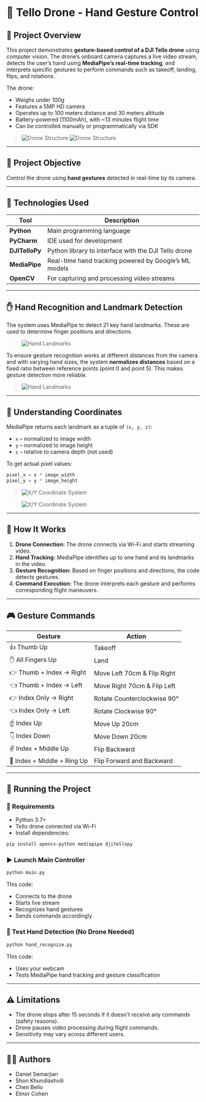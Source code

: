 # 🤖 Tello Drone - Hand Gesture Control

## 🧭 Project Overview

This project demonstrates **gesture-based control of a DJI Tello drone** using computer vision. The drone’s onboard camera captures a live video stream, detects the user’s hand using **MediaPipe’s real-time tracking**, and interprets specific gestures to perform commands such as takeoff, landing, flips, and rotations.

The drone:
- Weighs under 100g
- Features a 5MP HD camera
- Operates up to 100 meters distance and 30 meters altitude
- Battery-powered (1100mAh), with ~13 minutes flight time
- Can be controlled manually or programmatically via SDK

> ![Drone Structure](slide-3.png)
> ![Drone Structure](slide-4.png)

---

## 🎯 Project Objective

Control the drone using **hand gestures** detected in real-time by its camera.

---

## 🧰 Technologies Used

| Tool         | Description                                                |
|--------------|------------------------------------------------------------|
| **Python**   | Main programming language                                  |
| **PyCharm**  | IDE used for development                                   |
| **DJITelloPy** | Python library to interface with the DJI Tello drone      |
| **MediaPipe** | Real-time hand tracking powered by Google’s ML models     |
| **OpenCV**   | For capturing and processing video streams                 |

---

## ✋ Hand Recognition and Landmark Detection

The system uses MediaPipe to detect 21 key hand landmarks. These are used to determine finger positions and directions.

> ![Hand Landmarks](slide-7.png)

To ensure gesture recognition works at different distances from the camera and with varying hand sizes, the system **normalizes distances** based on a fixed ratio between reference points (point 0 and point 5). This makes gesture detection more reliable.

> ![Hand Landmarks](slide-8.png)

---

## 🧠 Understanding Coordinates

MediaPipe returns each landmark as a tuple of `(x, y, z)`:
- `x` – normalized to image width
- `y` – normalized to image height
- `z` – relative to camera depth (not used)

To get actual pixel values:
```python
pixel_x = x * image_width
pixel_y = y * image_height
```
> ![X/Y Coordinate System](slide9.png)

> ![X/Y Coordinate System](slide-10.png)

---

## 🧠 How It Works

1. **Drone Connection:** The drone connects via Wi-Fi and starts streaming video.
2. **Hand Tracking:** MediaPipe identifies up to one hand and its landmarks in the video.
3. **Gesture Recognition:** Based on finger positions and directions, the code detects gestures.
4. **Command Execution:** The drone interprets each gesture and performs corresponding flight maneuvers.

---

## 🎮 Gesture Commands

| Gesture                         | Action                        |
|----------------------------------|-------------------------------|
| 👍 Thumb Up                      | Takeoff                       |
| ✋ All Fingers Up                | Land                          |
| 👉 Thumb + Index → Right        | Move Left 70cm & Flip Right   |
| 👈 Thumb + Index → Left         | Move Right 70cm & Flip Left   |
| 👉 Index Only → Right           | Rotate Counterclockwise 90°   |
| 👈 Index Only → Left            | Rotate Clockwise 90°          |
| ☝️ Index Up                     | Move Up 20cm                  |
| 👇 Index Down                   | Move Down 20cm                |
| ✌️ Index + Middle Up            | Flip Backward                 |
| 🤟 Index + Middle + Ring Up     | Flip Forward and Backward     |

---

## 🚀 Running the Project

### 🔧 Requirements

- Python 3.7+
- Tello drone connected via Wi-Fi
- Install dependencies:
```bash
pip install opencv-python mediapipe djitellopy
```

### ▶️ Launch Main Controller
```bash
python main.py
```
This code:
- Connects to the drone
- Starts live stream
- Recognizes hand gestures
- Sends commands accordingly

### 🧪 Test Hand Detection (No Drone Needed)
```bash
python hand_recognize.py
```
This code:
- Uses your webcam
- Tests MediaPipe hand tracking and gesture classification

---

## ⚠️ Limitations

- The drone stops after 15 seconds if it doesn't receive any commands (safety reasons).
- Drone pauses video processing during flight commands.
- Sensitivity may vary across different users.

---

## 👩‍💻 Authors

- Daniel Semarjian
- Shon Khundiashvili
- Chen Bello
- Elinor Cohen

 

